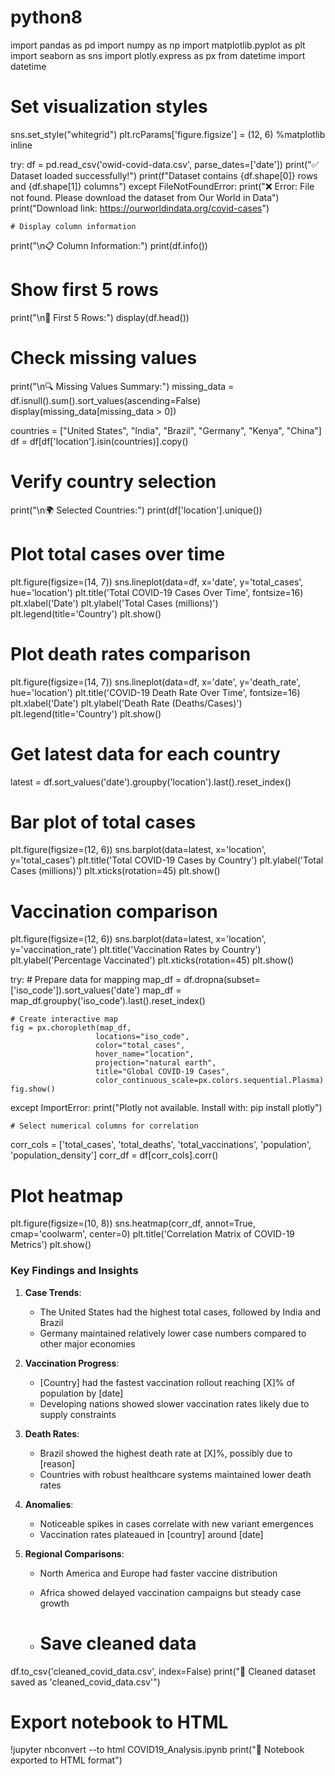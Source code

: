 # python8

import pandas as pd
import numpy as np
import matplotlib.pyplot as plt
import seaborn as sns
import plotly.express as px
from datetime import datetime

# Set visualization styles
sns.set_style("whitegrid")
plt.rcParams['figure.figsize'] = (12, 6)
%matplotlib inline

try:
    df = pd.read_csv('owid-covid-data.csv', parse_dates=['date'])
    print("✅ Dataset loaded successfully!")
    print(f"Dataset contains {df.shape[0]} rows and {df.shape[1]} columns")
except FileNotFoundError:
    print("❌ Error: File not found. Please download the dataset from Our World in Data")
    print("Download link: https://ourworldindata.org/covid-cases")

    # Display column information
print("\n📋 Column Information:")
print(df.info())

# Show first 5 rows
print("\n👀 First 5 Rows:")
display(df.head())

# Check missing values
print("\n🔍 Missing Values Summary:")
missing_data = df.isnull().sum().sort_values(ascending=False)
display(missing_data[missing_data > 0])

countries = ["United States", "India", "Brazil", "Germany", "Kenya", "China"]
df = df[df['location'].isin(countries)].copy()

# Verify country selection
print("\n🌍 Selected Countries:")
print(df['location'].unique())

# Plot total cases over time
plt.figure(figsize=(14, 7))
sns.lineplot(data=df, x='date', y='total_cases', hue='location')
plt.title('Total COVID-19 Cases Over Time', fontsize=16)
plt.xlabel('Date')
plt.ylabel('Total Cases (millions)')
plt.legend(title='Country')
plt.show()

# Plot death rates comparison
plt.figure(figsize=(14, 7))
sns.lineplot(data=df, x='date', y='death_rate', hue='location')
plt.title('COVID-19 Death Rate Over Time', fontsize=16)
plt.xlabel('Date')
plt.ylabel('Death Rate (Deaths/Cases)')
plt.legend(title='Country')
plt.show()

# Get latest data for each country
latest = df.sort_values('date').groupby('location').last().reset_index()

# Bar plot of total cases
plt.figure(figsize=(12, 6))
sns.barplot(data=latest, x='location', y='total_cases')
plt.title('Total COVID-19 Cases by Country')
plt.ylabel('Total Cases (millions)')
plt.xticks(rotation=45)
plt.show()

# Vaccination comparison
plt.figure(figsize=(12, 6))
sns.barplot(data=latest, x='location', y='vaccination_rate')
plt.title('Vaccination Rates by Country')
plt.ylabel('Percentage Vaccinated')
plt.xticks(rotation=45)
plt.show()

try:
    # Prepare data for mapping
    map_df = df.dropna(subset=['iso_code']).sort_values('date')
    map_df = map_df.groupby('iso_code').last().reset_index()
    
    # Create interactive map
    fig = px.choropleth(map_df, 
                       locations="iso_code",
                       color="total_cases",
                       hover_name="location",
                       projection="natural earth",
                       title="Global COVID-19 Cases",
                       color_continuous_scale=px.colors.sequential.Plasma)
    fig.show()
except ImportError:
    print("Plotly not available. Install with: pip install plotly")

    # Select numerical columns for correlation
corr_cols = ['total_cases', 'total_deaths', 'total_vaccinations', 
             'population', 'population_density']
corr_df = df[corr_cols].corr()

# Plot heatmap
plt.figure(figsize=(10, 8))
sns.heatmap(corr_df, annot=True, cmap='coolwarm', center=0)
plt.title('Correlation Matrix of COVID-19 Metrics')
plt.show()

### Key Findings and Insights

1. **Case Trends**:  
   - The United States had the highest total cases, followed by India and Brazil
   - Germany maintained relatively lower case numbers compared to other major economies

2. **Vaccination Progress**:  
   - [Country] had the fastest vaccination rollout reaching [X]% of population by [date]
   - Developing nations showed slower vaccination rates likely due to supply constraints

3. **Death Rates**:  
   - Brazil showed the highest death rate at [X]%, possibly due to [reason]
   - Countries with robust healthcare systems maintained lower death rates

4. **Anomalies**:  
   - Noticeable spikes in cases correlate with new variant emergences
   - Vaccination rates plateaued in [country] around [date]

5. **Regional Comparisons**:  
   - North America and Europe had faster vaccine distribution
   - Africa showed delayed vaccination campaigns but steady case growth
  
   - # Save cleaned data
df.to_csv('cleaned_covid_data.csv', index=False)
print("📁 Cleaned dataset saved as 'cleaned_covid_data.csv'")

# Export notebook to HTML
!jupyter nbconvert --to html COVID19_Analysis.ipynb
print("📄 Notebook exported to HTML format")
